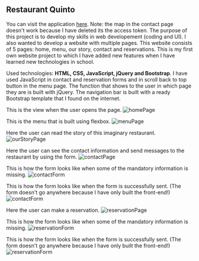 ## Restaurant Quinto
You can visit the application [here](https://jennilehtonen.github.io/Restaurant-Quinto/). Note: the map in the contact page doesn't work because I have deleted its the access token.
The purpose of this project is to develop my skills in web developement (coding and UI). I also wanted to develop a website with multiple pages. This website consists of 5 pages: home, menu, our story, contact and reservations. This is my first own website project to which I have added new features when I have learned new technologies in school.

Used technologies: **HTML, CSS, JavaScript, jQuery and Bootstrap**. I have used JavaScript in contact and reservation forms and in scroll back to top button in the menu page. The function that shows to the user in which page they are is built with jQuery. The navigation bar is built with a ready Bootstrap template that I found on the internet.

This is the view when the user opens the page.
![homePage](home.png "homePage")

This is the menu that is built using flexbox.
![menuPage](menu.png "menuPage")

Here the user can read the story of this imaginary restaurant.
![ourStoryPage](ourStory.png "ourStoryPage")

Here the user can see the contact information and send messages to the restaurant by using the form.
![contactPage](contact.png "contactPage")

This is how the form looks like when some of the mandatory information is missing.
![contactForm](contactForm1.png "contactForm")

This is how the form looks like when the form is successfully sent. (The form doesn't go anywhere because I have only built the front-end!)
![contactForm](contactForm2.png "contactForm")

Here the user can make a reservation.
![reservationPage](reservations.png "reservationPage")

This is how the form looks like when some of the mandatory information is missing.
![reservationForm](reservationForm1.png "reservationForm")

This is how the form looks like when the form is successfully sent. (The form doesn't go anywhere because I have only built the front-end!)
![reservationForm](reservationForm2.png "reservationForm")
